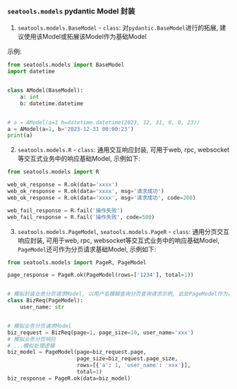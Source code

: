 ### `seatools.models` pydantic Model 封装
1. `seatools.models.BaseModel` - `class`: 对`pydantic.BaseModel`进行的拓展, 建议使用该Model或拓展该Model作为基础Model

示例:

```python
from seatools.models import BaseModel
import datetime


class AModel(BaseModel):
    a: int
    b: datetime.datetime


# a = AModel(a=1 b=datetime.datetime(2023, 12, 31, 0, 0, 23))
a = AModel(a=1, b='2023-12-31 00:00:23')
print(a)
```
2. `seatools.models.R` - `class`: 通用交互响应封装, 可用于web, rpc, websocket等交互式业务中的响应基础Model, 示例如下:

```python
from seatools.models import R

web_ok_response = R.ok(data='xxxx')
web_ok_response = R.ok(data='xxxx', msg='请求成功')
web_ok_response = R.ok(data='xxxx', msg='请求成功', code=200)

web_fail_response = R.fail('操作失败')
web_fail_response = R.fail('操作失败', code=500)
```
3. `seatools.models.PageModel`, `seatools.models.PageR` - `class`: 通用分页交互响应封装, 可用于web, rpc, websocket等交互式业务中的响应基础Model, `PageModel`还可作为分页请求基础Model, 示例如下:

```python
from seatools.models import PageR, PageModel

page_response = PageR.ok(PageModel(rows=['1234'], total=1))


# 模拟封装业务分页请求Model, 以用户名模糊查询分页查询请求示例, 此处PageModel作为基础Model
class BizReq(PageModel):
    user_name: str


# 模拟业务分页请求Model
biz_request = BizReq(page=1, page_size=10, user_name='xxx')
# 模拟业务分页响应
# ...模拟处理逻辑
biz_model = PageModel(page=biz_request.page,
                      page_size=biz_request.page_size,
                      rows=[{'a': 1, 'user_name': 'xxx'}],
                      total=1)
biz_response = PageR.ok(data=biz_model)
```
